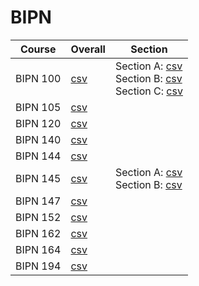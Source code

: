 # BIPN

| Course | Overall | Section |
| ------ | ------- | ------- |
| BIPN 100 | [csv](https://github.com/UCSD-Historical-Enrollment-Data/2024Spring/blob/main/overall/BIPN%20100.csv) | Section A: [csv](https://github.com/UCSD-Historical-Enrollment-Data/2024Spring/blob/main/section/BIPN%20100_A.csv)<br>Section B: [csv](https://github.com/UCSD-Historical-Enrollment-Data/2024Spring/blob/main/section/BIPN%20100_B.csv)<br>Section C: [csv](https://github.com/UCSD-Historical-Enrollment-Data/2024Spring/blob/main/section/BIPN%20100_C.csv) |
| BIPN 105 | [csv](https://github.com/UCSD-Historical-Enrollment-Data/2024Spring/blob/main/overall/BIPN%20105.csv) |  |
| BIPN 120 | [csv](https://github.com/UCSD-Historical-Enrollment-Data/2024Spring/blob/main/overall/BIPN%20120.csv) |  |
| BIPN 140 | [csv](https://github.com/UCSD-Historical-Enrollment-Data/2024Spring/blob/main/overall/BIPN%20140.csv) |  |
| BIPN 144 | [csv](https://github.com/UCSD-Historical-Enrollment-Data/2024Spring/blob/main/overall/BIPN%20144.csv) |  |
| BIPN 145 | [csv](https://github.com/UCSD-Historical-Enrollment-Data/2024Spring/blob/main/overall/BIPN%20145.csv) | Section A: [csv](https://github.com/UCSD-Historical-Enrollment-Data/2024Spring/blob/main/section/BIPN%20145_A.csv)<br>Section B: [csv](https://github.com/UCSD-Historical-Enrollment-Data/2024Spring/blob/main/section/BIPN%20145_B.csv) |
| BIPN 147 | [csv](https://github.com/UCSD-Historical-Enrollment-Data/2024Spring/blob/main/overall/BIPN%20147.csv) |  |
| BIPN 152 | [csv](https://github.com/UCSD-Historical-Enrollment-Data/2024Spring/blob/main/overall/BIPN%20152.csv) |  |
| BIPN 162 | [csv](https://github.com/UCSD-Historical-Enrollment-Data/2024Spring/blob/main/overall/BIPN%20162.csv) |  |
| BIPN 164 | [csv](https://github.com/UCSD-Historical-Enrollment-Data/2024Spring/blob/main/overall/BIPN%20164.csv) |  |
| BIPN 194 | [csv](https://github.com/UCSD-Historical-Enrollment-Data/2024Spring/blob/main/overall/BIPN%20194.csv) |  |
